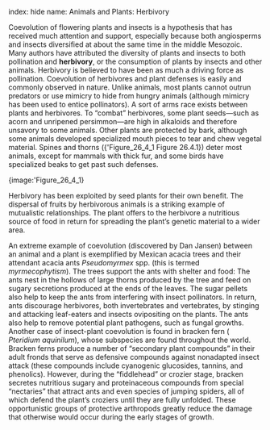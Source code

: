 index: hide
name: Animals and Plants: Herbivory

Coevolution of flowering plants and insects is a hypothesis that has received much attention and support, especially because both angiosperms and insects diversified at about the same time in the middle Mesozoic. Many authors have attributed the diversity of plants and insects to both pollination and  **herbivory**, or the consumption of plants by insects and other animals. Herbivory is believed to have been as much a driving force as pollination. Coevolution of herbivores and plant defenses is easily and commonly observed in nature. Unlike animals, most plants cannot outrun predators or use mimicry to hide from hungry animals (although mimicry has been used to entice pollinators). A sort of arms race exists between plants and herbivores. To “combat” herbivores, some plant seeds—such as acorn and unripened persimmon—are high in alkaloids and therefore unsavory to some animals. Other plants are protected by bark, although some animals developed specialized mouth pieces to tear and chew vegetal material. Spines and thorns ({'Figure_26_4_1 Figure 26.4.1}) deter most animals, except for mammals with thick fur, and some birds have specialized beaks to get past such defenses.


{image:'Figure_26_4_1}
        

Herbivory has been exploited by seed plants for their own benefit. The dispersal of fruits by herbivorous animals is a striking example of mutualistic relationships. The plant offers to the herbivore a nutritious source of food in return for spreading the plant’s genetic material to a wider area.

An extreme example of coevolution (discovered by Dan Jansen) between an animal and a plant is exemplified by Mexican acacia trees and their attendant acacia ants  *Pseudomyrmex* spp. (this is termed  *myrmecophytism*). The trees support the ants with shelter and food: The ants nest in the hollows of large thorns produced by the tree and feed on sugary secretions produced at the ends of the leaves. The sugar pellets also help to keep the ants from interfering with insect pollinators. In return, ants discourage herbivores, both invertebrates and vertebrates, by stinging and attacking leaf-eaters and insects ovipositing on the plants. The ants also help to remove potential plant pathogens, such as fungal growths. Another case of insect-plant coevolution is found in bracken fern ( *Pteridium aquinilum*), whose subspecies are found throughout the world. Bracken ferns produce a number of “secondary plant compounds” in their adult fronds that serve as defensive compounds against nonadapted insect attack (these compounds include cyanogenic glucosides, tannins, and phenolics). However, during the “fiddlehead” or crozier stage, bracken secretes nutritious sugary and proteinaceous compounds from special “nectaries” that attract ants and even species of jumping spiders, all of which defend the plant’s croziers until they are fully unfolded. These opportunistic groups of protective arthropods greatly reduce the damage that otherwise would occur during the early stages of growth.
